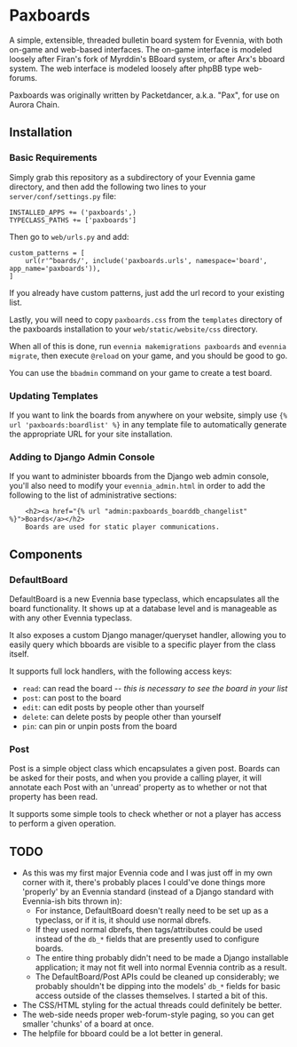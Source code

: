 # Paxboards

A simple, extensible, threaded bulletin board system for Evennia, with both on-game and web-based interfaces.  The on-game interface is modeled loosely after Firan's fork of Myrddin's BBoard system, or after Arx's bboard system.  The web interface is modeled loosely after phpBB type web-forums.

Paxboards was originally written by Packetdancer, a.k.a. "Pax", for use on Aurora Chain.

## Installation

### Basic Requirements

Simply grab this repository as a subdirectory of your Evennia game directory, and then add the following two lines to your `server/conf/settings.py` file:

```
INSTALLED_APPS += ('paxboards',)
TYPECLASS_PATHS += ['paxboards']
```

Then go to `web/urls.py` and add:

```
custom_patterns = [
    url(r'^boards/', include('paxboards.urls', namespace='board', app_name='paxboards')),
]
```

If you already have custom patterns, just add the url record to your existing list.

Lastly, you will need to copy `paxboards.css` from the `templates` directory of the paxboards installation to your `web/static/website/css` directory.

When all of this is done, run `evennia makemigrations paxboards` and `evennia migrate`, then execute `@reload` on your game, and you should be good to go.  

You can use the `bbadmin` command on your game to create a test board.

### Updating Templates

If you want to link the boards from anywhere on your website, simply use `{% url 'paxboards:boardlist' %}` in any template file to automatically generate the appropriate URL for your site installation.

### Adding to Django Admin Console

If you want to administer bboards from the Django web admin console, you'll also need to modify your `evennia_admin.html` in order to add the following to the list of administrative sections:

```
    <h2><a href="{% url "admin:paxboards_boarddb_changelist" %}">Boards</a></h2>
    Boards are used for static player communications.
```

## Components

### DefaultBoard

DefaultBoard is a new Evennia base typeclass, which encapsulates all the board functionality.  It shows up at a database level and is manageable as with any other Evennia typeclass.

It also exposes a custom Django manager/queryset handler, allowing you to easily query which bboards are visible to a specific player from the class itself.

It supports full lock handlers, with the following access keys:

* `read`: can read the board -- _this is necessary to see the board in your list_
* `post`: can post to the board
* `edit`: can edit posts by people other than yourself
* `delete`: can delete posts by people other than yourself
* `pin`: can pin or unpin posts from the board

### Post

Post is a simple object class which encapsulates a given post.  Boards can be asked for their posts, and when you provide a calling player, it will annotate each Post with an 'unread' property as to whether or not that property has been read.

It supports some simple tools to check whether or not a player has access to perform a given operation.

## TODO

* As this was my first major Evennia code and I was just off in my own corner with it, there's probably places I could've done things more 'properly' by an Evennia standard (instead of a Django standard with Evennia-ish bits thrown in):
	* For instance, DefaultBoard doesn't really need to be set up as a typeclass, or if it is, it should use normal dbrefs.
	* If they used normal dbrefs, then tags/attributes could be used instead of the `db_*` fields that are presently used to configure boards.
	* The entire thing probably didn't need to be made a Django installable application; it may not fit well into normal Evennia contrib as a result.
	* The DefaultBoard/Post APIs could be cleaned up considerably; we probably shouldn't be dipping into the models' `db_*` fields for basic access outside of the classes themselves.  I started a bit of this.
* The CSS/HTML styling for the actual threads could definitely be better.
* The web-side needs proper web-forum-style paging, so you can get smaller 'chunks' of a board at once.
* The helpfile for bboard could be a lot better in general.
